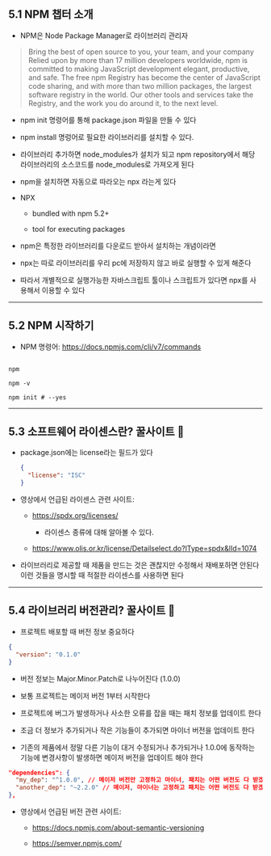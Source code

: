 ## 5.1 NPM 챕터 소개

- NPM은 Node Package Manager로 라이브러리 관리자

> Bring the best of open source to you, your team, and your company
> Relied upon by more than 17 million developers worldwide, npm is committed to making JavaScript development elegant, productive, and safe. The free npm Registry has become the center of JavaScript code sharing, and with more than two million packages, the largest software registry in the world. Our other tools and services take the Registry, and the work you do around it, to the next level.

- npm init 명령어를 통해 package.json 파일을 만들 수 있다

- npm install 명렁어로 필요한 라이브러리를 설치할 수 있다.

- 라이브러리 추가하면 node_modules가 설치가 되고 npm repository에서 해당 라이브러리의 소스코드를 node_modules로 가져오게 된다

- npm을 설치하면 자동으로 따라오는 npx 라는게 있다

- NPX

  - bundled with npm 5.2+

  - tool for executing packages

- npm은 특정한 라이브러리를 다운로드 받아서 설치하는 개념이라면

- npx는 따로 라이브러리를 우리 pc에 저장하지 않고 바로 실행할 수 있게 해준다

- 따라서 개별적으로 실행가능한 자바스크립트 툴이나 스크립트가 있다면 npx를 사용해서 이용할 수 있다

---

## 5.2 NPM 시작하기

- NPM 명령어: https://docs.npmjs.com/cli/v7/commands

```shell

npm

npm -v

npm init # --yes

```

---

## 5.3 소프트웨어 라이센스란? 꿀사이트 🔖

- package.json에는 license라는 필드가 있다

  ```json
  {
    "license": "ISC"
  }
  ```

- 영상에서 언급된 라이센스 관련 사이트:

  - https://spdx.org/licenses/

    - 라이센스 종류에 대해 알아볼 수 있다.

  - https://www.olis.or.kr/license/Detailselect.do?lType=spdx&lId=1074

- 라이브러리로 제공할 때 제품을 만드는 것은 괜찮지만 수정해서 재배포하면 안된다 이런 것들을 명시할 때 적절한 라이센스를 사용하면 된다

---

## 5.4 라이브러리 버전관리? 꿀사이트 🔖

- 프로젝트 배포할 때 버전 정보 중요하다

```json
{
  "version": "0.1.0"
}
```

- 버전 정보는 Major.Minor.Patch로 나누어진다 (1.0.0)

- 보통 프로젝트는 메이저 버전 1부터 시작한다

- 프로젝트에 버그가 발생하거나 사소한 오류를 잡을 때는 패치 정보를 업데이트 한다

- 조금 더 정보가 추가되거나 작은 기능들이 추가되면 마이너 버전을 업데이트 한다

- 기존의 제품에서 정말 다른 기능이 대거 수정되거나 추가되거나 1.0.0에 동작하는 기능에 변경사항이 발생하면 메이저 버전을 업데이트 해야 한다

```json
"dependencies": {
  "my_dep": "^1.0.0", // 메이저 버전만 고정하고 마이너, 패치는 어떤 버전도 다 받겠다.
  "another_dep": "~2.2.0" // 메이저, 마이너는 고정하고 패치는 어떤 버전도 다 받겠다.
},
```

- 영상에서 언급된 버전 관련 사이트:

  - https://docs.npmjs.com/about-semantic-versioning

  - https://semver.npmjs.com/
